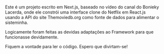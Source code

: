 Este é um projeto escrito em Next.js, baseado no vídeo do canal do Bonieky Lacerda, onde ele constrói uma interface clone do Netflix em React.js usando a API do site Themoviedb.org como 
fonte de dados para alimentar o sisteminha.

Logicamente foram feitas as devidas adaptações ao Framework para que funcionasse devidamente.

Fiquem a vontade para ler o código. Espero que divirtam-se!
